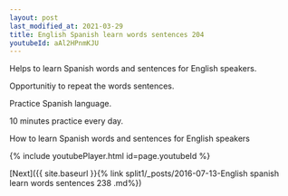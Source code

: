 ```yaml
---
layout: post
last_modified_at: 2021-03-29
title: English Spanish learn words sentences 204 
youtubeId: aAl2HPnmKJU
---
```

 
 
Helps to learn Spanish words and sentences for English speakers.

Opportunitiy to repeat the words sentences. 

Practice Spanish language. 
 
10 minutes practice every day. 
 
How to learn Spanish words and sentences for English speakers 
 
{% include youtubePlayer.html id=page.youtubeId %}
 
 
[Next]({{ site.baseurl }}{% link  split1/_posts/2016-07-13-English spanish learn words sentences 238 .md%})
 
